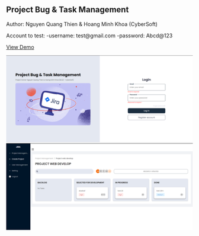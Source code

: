 <h2>Project Bug & Task Management </h2>
<p>
Author: Nguyen Quang Thien & Hoang Minh Khoa
(CyberSoft)
</p>

<p>
Account to test: 
    -username: test@gmail.com
    -password: Abcd@123
</p>

[View Demo](https://bug-jira.surge.sh/)

<img src="./src/assets/img/readme-login.png" title="readme-login">
<img src="./src/assets/img/readme-projectDetail.png" title="readme-projectDetail">

<!-- //Screen Task

(Thien)- Login, Register (Done) ;
(Khoa) - LayoutMain & NavLink (Done);
(Khoa) - Project Management (Add/Remove User , Edit/Delete Project) (Done);
(Thien)- Create Project (Done)
(Thien)- Project Details (use Drag & Drop to move task) (Done)
(Thien)- Create Task, Information & Edit Task (Done);
(Thien)- Task Details (Comment, Status, Members, Priority...) (Done);
(Khoa)- User Management (Giống Project Management, thêm xóa sửa user) (Done);

-->
